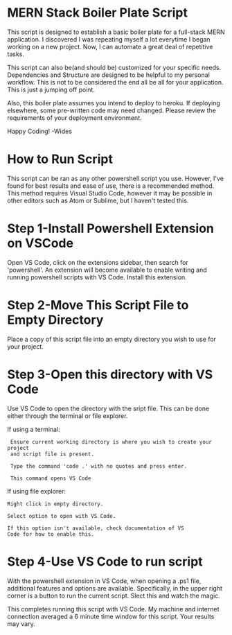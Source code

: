 # MERN Stack Boiler Plate Script

This script is designed to establish a basic boiler plate for a 
full-stack MERN application. I discovered I was repeating myself a lot everytime
I began working on a new project. Now, I can automate a great deal of repetitive 
tasks. 

This script can also be(and should be) customized for your specific
needs. Dependencies and Structure are designed to be helpful to my 
personal workflow. This is not to be considered the end all be all
for your application. This is just a jumping off point.

Also, this boiler plate assumes you intend to deploy to heroku. If 
deploying elsewhere, some pre-written code may need changed. Please 
review the requirements of your deployment environment. 

Happy Coding! -Wides

# How to Run Script

This script can be ran as any other powershell script you use. However,
I've found for best results and ease of use, there is a recommended
method. This method requires Visual Studio Code, however it may be
possible in other editors such as Atom or Sublime, but I haven't tested
this.

# Step 1-Install Powershell Extension on VSCode

Open VS Code, click on the extensions sidebar, then search for 'powershell'. An
extension will become available to enable writing and running powershell scripts
with VS Code. Install this extension.

# Step 2-Move This Script File to Empty Directory

Place a copy of this script file into an empty directory you wish to 
use for your project.

# Step 3-Open this directory with VS Code

Use VS Code to open the directory with the sript file. This can be done
either through the terminal or file explorer. 

If using a terminal: 
     
     Ensure current working directory is where you wish to create your project
     and script file is present.

     Type the command 'code .' with no quotes and press enter.

     This command opens VS Code

If using file explorer:

    Right click in empty directory.

    Select option to open with VS Code.

    If this option isn't available, check documentation of VS 
    Code for how to enable this.

# Step 4-Use VS Code to run script

With the powershell extension in VS Code, when opening a .ps1 file, 
additional features and options are available. Specifically, in the
upper right corner is a button to run the current script. Slect this
and watch the magic.

This completes running this script with VS Code. My machine and 
internet connection averaged a 6 minute time window for this script. Your
results may vary.
